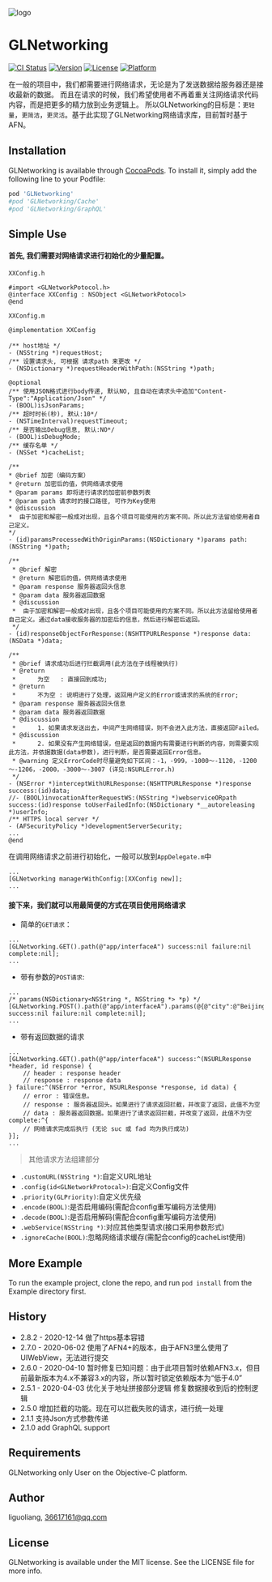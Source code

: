 ![logo](https://github.com/GL9700/gl9700.github.io/blob/master/GLSLogo_800.png?raw=true)
# GLNetworking

[![CI Status](https://img.shields.io/travis/liandyii@msn.com/GLNetworking.svg?style=flat)](https://travis-ci.org/GL9700/GLNetworking)
[![Version](https://img.shields.io/cocoapods/v/GLNetworking.svg?style=flat)](https://cocoapods.org/pods/GLNetworking)
[![License](https://img.shields.io/cocoapods/l/GLNetworking.svg?style=flat)](https://cocoapods.org/pods/GLNetworking)
[![Platform](https://img.shields.io/cocoapods/p/GLNetworking.svg?style=flat)](https://cocoapods.org/pods/GLNetworking)

在一般的项目中，我们都需要进行网络请求，无论是为了发送数据给服务器还是接收最新的数据。
而且在请求的时候，我们希望使用者不再着重关注网络请求代码内容，而是把更多的精力放到业务逻辑上。
所以GLNetworking的目标是：`更轻量`，`更简洁`，`更灵活`。基于此实现了GLNetworking网络请求库，目前暂时基于AFN。

## Installation

GLNetworking is available through [CocoaPods](https://cocoapods.org). To install
it, simply add the following line to your Podfile:

```ruby
pod 'GLNetworking'
#pod 'GLNetworking/Cache'
#pod 'GLNetworking/GraphQL'
```

## Simple Use

#### 首先, 我们需要对网络请求进行初始化的少量配置。
`XXConfig.h`
```objc
#import <GLNetworkPotocol.h>
@interface XXConfig : NSObject <GLNetworkPotocol>
@end
```
`XXConfig.m`
```objc
@implementation XXConfig

/** host地址 */
- (NSString *)requestHost;
/** 设置请求头, 可根据 请求path 来更改 */
- (NSDictionary *)requestHeaderWithPath:(NSString *)path;

@optional
/** 使用JSON格式进行body传递, 默认NO, 且自动在请求头中追加"Content-Type":"Application/Json" */
- (BOOL)isJsonParams;
/** 超时时长(秒), 默认:10*/
- (NSTimeInterval)requestTimeout;
/** 是否输出Debug信息, 默认:NO*/
- (BOOL)isDebugMode;
/** 缓存名单 */
- (NSSet *)cacheList;

/**
* @brief 加密（编码方案）
* @return 加密后的值，供网络请求使用
* @param params 即将进行请求的加密前参数列表
* @param path 请求时的接口路径, 可作为Key使用
* @discussion
*  由于加密和解密一般成对出现，且各个项目可能使用的方案不同。所以此方法留给使用者自己定义。
*/
- (id)paramsProcessedWithOriginParams:(NSDictionary *)params path:(NSString *)path;

/**
 * @brief 解密
 * @return 解密后的值，供网络请求使用
 * @param response 服务器返回头信息
 * @param data 服务器返回数据
 * @discussion
 *  由于加密和解密一般成对出现，且各个项目可能使用的方案不同。所以此方法留给使用者自己定义。通过data接收服务器的加密后的信息，然后进行解密后返回。
 */
- (id)responseObjectForResponse:(NSHTTPURLResponse *)response data:(NSData *)data;

/**
 * @brief 请求成功后进行拦截调用(此方法在子线程被执行)
 * @return
 *      为空   : 直接回到成功;
 * @return
 *      不为空 : 说明进行了处理，返回用户定义的Error或请求的系统的Error;
 * @param response 服务器返回头信息
 * @param data 服务器返回数据
 * @discussion
 *      1. 如果请求发送出去，中间产生网络错误，则不会进入此方法，直接返回Failed。
 * @discussion
 *      2. 如果没有产生网络错误，但是返回的数据内有需要进行判断的内容，则需要实现此方法，并依据数据(data参数)，进行判断，是否需要返回Error信息。
 * @warning 定义ErrorCode时尽量避免如下区间：-1，-999，-1000～-1120，-1200～-1206，-2000，-3000～-3007 (详见:NSURLError.h)
 */
- (NSError *)interceptWithURLResponse:(NSHTTPURLResponse *)response success:(id)data;
//- (BOOL)invocationAfterRequestWS:(NSString *)webserviceORpath success:(id)response toUserFailedInfo:(NSDictionary *__autoreleasing *)userInfo;
/** HTTPS local server */
- (AFSecurityPolicy *)developmentServerSecurity;
...
@end
```
在调用网络请求之前进行初始化，一般可以放到`AppDelegate.m`中
```objc
...
[GLNetworking managerWithConfig:[XXConfig new]];
...
```

#### 接下来，我们就可以用最简便的方式在项目使用网络请求
* 简单的`GET请求`：
```objc
...
[GLNetworking.GET().path(@"app/interfaceA") success:nil failure:nil complete:nil];
...
```

* 带有参数的`POST请求`:
```objc
...
/* params(NSDictionary<NSString *, NSString *> *p) */
[GLNetworking.POST().path(@"app/interfaceA").params(@{@"city":@"Beijing",@"zip":@"100000"}) success:nil failure:nil complete:nil];
...
```

* 带有返回数据的请求
```objc
...
[GLNetworking.GET().path(@"app/interfaceA") success:^(NSURLResponse *header, id response) {
    // header : response header
    // response : response data
} failure:^(NSError *error, NSURLResponse *response, id data) {
    // error : 错误信息。
    // response : 服务器返回头。如果进行了请求返回拦截，并改变了返回，此值不为空
    // data : 服务器返回数据。如果进行了请求返回拦截，并改变了返回，此值不为空
complete:^{
    // 网络请求完成后执行 (无论 suc 或 fad 均为执行成功)
}];
...
```

> 其他请求方法组建部分
* `.customURL(NSString *)`:自定义URL地址
* `.config(id<GLNetworkProtocal>)`:自定义Config文件
* `.priority(GLPriority)`:自定义优先级
* `.encode(BOOL)`:是否启用编码(需配合config重写编码方法使用)
* `.decode(BOOL)`:是否启用解码(需配合config重写编码方法使用)
* `.webService(NSString *)`:对应其他类型请求(接口采用参数形式)
* `.ignoreCache(BOOL)`:忽略网络请求缓存(需配合config的cacheList使用)

## More Example

To run the example project, clone the repo, and run `pod install` from the Example directory first.

##   History
* 2.8.2 - 2020-12-14
    做了https基本容错
* 2.7.0 - 2020-06-02
    使用了AFN4+的版本，由于AFN3里么使用了UIWebView，无法进行提交
* 2.6.0 - 2020-04-10
    暂时修复已知问题：由于此项目暂时依赖AFN3.x，但目前最新版本为4.x不兼容3.x的内容，所以暂时锁定依赖版本为“低于4.0”
* 2.5.1 - 2020-04-03
    优化关于地址拼接部分逻辑
    修复数据接收到后的控制逻辑
* 2.5.0
    增加拦截的功能。现在可以拦截失败的请求，进行统一处理
* 2.1.1
    支持Json方式参数传递
* 2.1.0
    add GraphQL support


## Requirements

GLNetworking only User on the Objective-C platform.

## Author

liguoliang, 36617161@qq.com

## License

GLNetworking is available under the MIT license. See the LICENSE file for more info.
